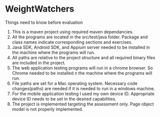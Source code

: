 # WeightWatchers
Things need to know before evaluation

1. This is a maven project using required maven dependancies.
2. All the programs are located in the src/test/java folder. Package and class names indicate corresponding sections and exercises.
3. Java SDK, Android SDK, and Appium server needed to be installed in the machine where the programs will run.
4. All paths are relative to the project structure and all required binary files are included in the project. 
5. The web application testing programs will run in a chrome browser. So Chrome needed to be installed n the machine where the programs will run.
6. File paths are set for a Mac operating system. Necessary code changes(paths) are needed if it is needed to run in a windows machine.
7. For the mobile application testing I used my own device ID. Appropriate device ID needs to be set in the desired capabilities.
8. The project is implemented targeting the assessment only. Page object model is not properly implemented.
 
